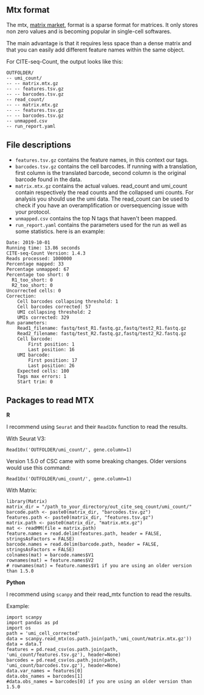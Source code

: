 Mtx format
------------------------

The mtx, [matrix market](http://networkrepository.com/mtx-matrix-market-format.html), format is a sparse format for matrices. It only stores non zero values and is becoming popular in single-cell softwares.

The main advantage is that it requires less space than a dense matrix and that you can easily add different feature names within the same object.

For CITE-seq-Count, the output looks like this:

```
OUTFOLDER/
-- umi_count/
-- -- matrix.mtx.gz
-- -- features.tsv.gz
-- -- barcodes.tsv.gz
-- read_count/
-- -- matrix.mtx.gz
-- -- features.tsv.gz
-- -- barcodes.tsv.gz
-- unmapped.csv
-- run_report.yaml
```

File descriptions
-------------------

* `features.tsv.gz` contains the feature names, in this context our tags.
* `barcodes.tsv.gz` contains the cell barcodes. If running with a translation, first column is the translated barcode, second column is the original barcode found in the data.
* `matrix.mtx.gz` contains the actual values.
read_count and umi_count contain respectively the read counts and the collapsed umi counts. For analysis you should use the umi data. The read_count can be used to check if you have an overamplification or oversequencing issue with your protocol.
* `unmapped.csv` contains the top N tags that haven't been mapped.
* `run_report.yaml` contains the parameters used for the run as well as some statistics.
here is an example:

```
Date: 2019-10-01
Running time: 13.86 seconds
CITE-seq-Count Version: 1.4.3
Reads processed: 1000000
Percentage mapped: 33
Percentage unmapped: 67
Percentage too short: 0
  R1_too_short: 0
  R2_too_short: 0
Uncorrected cells: 0
Correction:
	Cell barcodes collapsing threshold: 1
	Cell barcodes corrected: 57
	UMI collapsing threshold: 2
	UMIs corrected: 329
Run parameters:
	Read1_filename: fastq/test_R1.fastq.gz,fastq/test2_R1.fastq.gz
	Read2_filename: fastq/test_R2.fastq.gz,fastq/test2_R2.fastq.gz
	Cell barcode:
		First position: 1
		Last position: 16
	UMI barcode:
		First position: 17
		Last position: 26
	Expected cells: 100
	Tags max errors: 1
	Start trim: 0
```

Packages to read MTX
--------------------------
**R**

I recommend using `Seurat` and their `Read10x` function to read the results.


With Seurat V3:

`Read10x('OUTFOLDER/umi_count/', gene.column=1)`

Version 1.5.0 of CSC came with some breaking changes. Older versions would use this command:

`Read10x('OUTFOLDER/umi_count/', gene.column=1)`

With Matrix:

```
library(Matrix)
matrix_dir = "/path_to_your_directory/out_cite_seq_count/umi_count/"
barcode.path <- paste0(matrix_dir, "barcodes.tsv.gz")
features.path <- paste0(matrix_dir, "features.tsv.gz")
matrix.path <- paste0(matrix_dir, "matrix.mtx.gz")
mat <- readMM(file = matrix.path)
feature.names = read.delim(features.path, header = FALSE, stringsAsFactors = FALSE)
barcode.names = read.delim(barcode.path, header = FALSE, stringsAsFactors = FALSE)
colnames(mat) = barcode.names$V1
rownames(mat) = feature.names$V2
# rownames(mat) = feature.names$V1 if you are using an older version than 1.5.0
```

**Python**

I recommend using `scanpy` and their read_mtx function to read the results.

Example:

```
import scanpy
import pandas as pd
import os
path = 'umi_cell_corrected'
data = scanpy.read_mtx(os.path.join(path,'umi_count/matrix.mtx.gz'))
data = data.T
features = pd.read_csv(os.path.join(path, 'umi_count/features.tsv.gz'), header=None)
barcodes = pd.read_csv(os.path.join(path, 'umi_count/barcodes.tsv.gz'), header=None)
data.var_names = features[0]
data.obs_names = barcodes[1]
#data.obs_names = barcodes[0] if you are using an older version than 1.5.0
```
